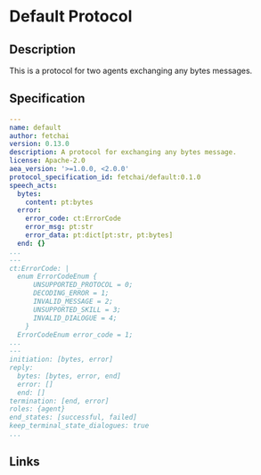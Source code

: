 # Default Protocol

## Description

This is a protocol for two agents exchanging any bytes messages.

## Specification

```yaml
---
name: default
author: fetchai
version: 0.13.0
description: A protocol for exchanging any bytes message.
license: Apache-2.0
aea_version: '>=1.0.0, <2.0.0'
protocol_specification_id: fetchai/default:0.1.0
speech_acts:
  bytes:
    content: pt:bytes
  error:
    error_code: ct:ErrorCode
    error_msg: pt:str
    error_data: pt:dict[pt:str, pt:bytes]
  end: {}
...
---
ct:ErrorCode: |
  enum ErrorCodeEnum {
      UNSUPPORTED_PROTOCOL = 0;
      DECODING_ERROR = 1;
      INVALID_MESSAGE = 2;
      UNSUPPORTED_SKILL = 3;
      INVALID_DIALOGUE = 4;
    }
  ErrorCodeEnum error_code = 1;
...
---
initiation: [bytes, error]
reply:
  bytes: [bytes, error, end]
  error: []
  end: []
termination: [end, error]
roles: {agent}
end_states: [successful, failed]
keep_terminal_state_dialogues: true
...
```

## Links
